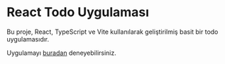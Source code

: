 # React Todo Uygulaması

Bu proje, React, TypeScript ve Vite kullanılarak geliştirilmiş basit bir todo uygulamasıdır.

Uygulamayı [buradan](https://react-todo-cmoztas.vercel.app) deneyebilirsiniz.
